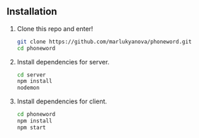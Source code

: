 ## Installation

1. Clone this repo and enter!

   ```bash
   git clone https://github.com/marlukyanova/phoneword.git
   cd phoneword
   ```

2. Install dependencies for server.

   ```bash
   cd server
   npm install
   nodemon
   ```

3. Install dependencies for client.
   
   ```bash
   cd phoneword
   npm install
   npm start
   ```
